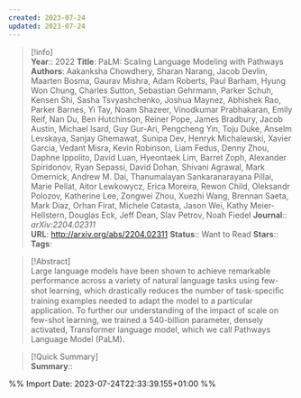 ```yaml
---
created: 2023-07-24
updated: 2023-07-24
---
```

>[!info]  
> **Year**:: 2022
> **Title**: PaLM: Scaling Language Modeling with Pathways
> **Authors**: Aakanksha Chowdhery, Sharan Narang, Jacob Devlin, Maarten Bosma, Gaurav Mishra, Adam Roberts, Paul Barham, Hyung Won Chung, Charles Sutton, Sebastian Gehrmann, Parker Schuh, Kensen Shi, Sasha Tsvyashchenko, Joshua Maynez, Abhishek Rao, Parker Barnes, Yi Tay, Noam Shazeer, Vinodkumar Prabhakaran, Emily Reif, Nan Du, Ben Hutchinson, Reiner Pope, James Bradbury, Jacob Austin, Michael Isard, Guy Gur-Ari, Pengcheng Yin, Toju Duke, Anselm Levskaya, Sanjay Ghemawat, Sunipa Dev, Henryk Michalewski, Xavier Garcia, Vedant Misra, Kevin Robinson, Liam Fedus, Denny Zhou, Daphne Ippolito, David Luan, Hyeontaek Lim, Barret Zoph, Alexander Spiridonov, Ryan Sepassi, David Dohan, Shivani Agrawal, Mark Omernick, Andrew M. Dai, Thanumalayan Sankaranarayana Pillai, Marie Pellat, Aitor Lewkowycz, Erica Moreira, Rewon Child, Oleksandr Polozov, Katherine Lee, Zongwei Zhou, Xuezhi Wang, Brennan Saeta, Mark Diaz, Orhan Firat, Michele Catasta, Jason Wei, Kathy Meier-Hellstern, Douglas Eck, Jeff Dean, Slav Petrov, Noah Fiedel
>**Journal**:: *arXiv:2204.02311*   
> **URL**: http://arxiv.org/abs/2204.02311
> **Status**:: Want to Read
> **Stars**::
> **Tags**:


> [!Abstract]  
> Large language models have been shown to achieve remarkable performance across a variety of natural language tasks using few-shot learning, which drastically reduces the number of task-speciﬁc training examples needed to adapt the model to a particular application. To further our understanding of the impact of scale on few-shot learning, we trained a 540-billion parameter, densely activated, Transformer language model, which we call Pathways Language Model (PaLM).  

> [!Quick Summary]  
>**Summary**::



%% Import Date: 2023-07-24T22:33:39.155+01:00 %%
